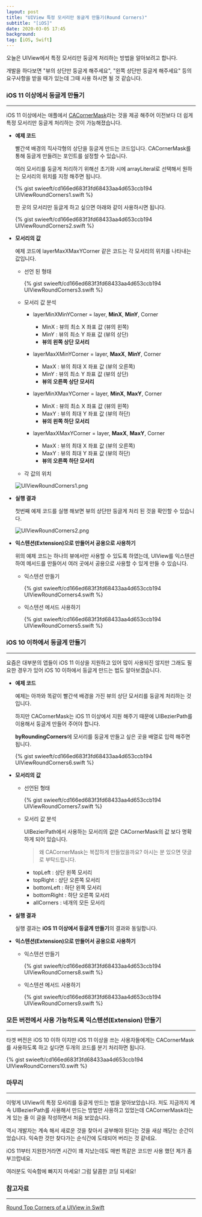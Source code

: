 ```yaml
---
layout: post
title: "UIView 특정 모서리만 둥글게 만들기(Round Corners)"
subtitle: "[iOS]"
date: 2020-03-05 17:45
background: 
tag: [iOS, Swift]
---
```


오늘은 UIView에서 특정 모서리만 둥글게 처리하는 방법을 알아보려고 합니다.

개발을 하다보면 "뷰의 상단만 둥글게 해주세요", "왼쪽 상단만 둥글게 해주세요" 등의 요구사항을 받을 때가 있는데 그때 사용 하시면 될 것 같습니다.

### iOS 11 이상에서 둥글게 만들기

---

iOS 11 이상에서는 애플에서 [CACornerMask](https://developer.apple.com/documentation/quartzcore/cacornermask)라는 것을 제공 해주어 이전보다 더 쉽게 특정 모서리만 둥글게 처리하는 것이 가능해졌습니다.

- **예제 코드**

    빨간색 배경의 직사각형의 상단을 둥글게 만드는 코드입니다. CACornerMask를 통해 둥글게 만들려는 포인트를 설정할 수 있습니다.

    여러 모서리를 둥글게 처리하기 위해선 초기화 시에 arrayLiteral로 선택해서 원하는 모서리의 위치를 지정 해주면 됩니다.

    <p> {% gist swieeft/cd166ed683f3fd68433aa4d653ccb194 UIViewRoundCorners1.swift %} </p>

    한 곳의 모서리만 둥글게 하고 싶으면 아래와 같이 사용하시면 됩니다.

    <p> {% gist swieeft/cd166ed683f3fd68433aa4d653ccb194 UIViewRoundCorners2.swift %} </p>

- **모서리의 값**

    예제 코드에 layerMaxXMaxYCorner 같은 코드는 각 모서리의 위치를 나타내는 값입니다.

    - 선언 된 형태

        <p> {% gist swieeft/cd166ed683f3fd68433aa4d653ccb194 UIViewRoundCorners3.swift %} </p>

    - 모서리 값 분석

        - layerMinXMinYCorner = layer, **MinX**, **MinY**, Corner
            - MinX : 뷰의 최소 X 좌표 값 (뷰의 왼쪽)
            - MinY : 뷰의 최소 Y 좌표 값 (뷰의 상단)
            - **뷰의 왼쪽 상단 모서리**

        - layerMaxXMinYCorner = layer, **MaxX**, **MinY**, Corner
            - MaxX : 뷰의 최대 X 좌표 값 (뷰의 오른쪽)
            - MinY :  뷰의 최소 Y 좌표 값 (뷰의 상단)
            - **뷰의 오른쪽 상단 모서리**

        - layerMinXMaxYCorner = layer, **MinX**, **MaxY**, Corner
            - MinX : 뷰의 최소 X 좌표 값 (뷰의 왼쪽)
            - MaxY : 뷰의 최대 Y 좌표 값 (뷰의 하단)
            - **뷰의 왼쪽 하단 모서리**

        - layerMaxXMaxYCorner = layer, **MaxX**, **MaxY**, Corner
            - MaxX : 뷰의 최대 X 좌표 값 (뷰의 오른쪽)
            - MaxY : 뷰의 최대 Y 좌표 값 (뷰의 하단)
            - **뷰의 오른쪽 하단 모서리**

    - 각 값의 위치

    ![UIViewRoundCorners1.png](/assets/images/posts/2020-03-05/UIViewRoundCorners1.png)

- **실행 결과**

    첫번째 예제 코드를 실행 해보면 뷰의 상단만 둥글게 처리 된 것을 확인할 수 있습니다.

    ![UIViewRoundCorners2.png](/assets/images/posts/2020-03-05/UIViewRoundCorners2.png)

- **익스텐션(Extension)으로 만들어서 공용으로 사용하기**

    위의 예제 코드는 하나의 뷰에서만 사용할 수 있도록 하였는데, UIView를 익스텐션하여 메서드를 만들어서 여러 곳에서 공용으로 사용할 수 있게 만들 수 있습니다.

    - 익스텐션 만들기

        <p> {% gist swieeft/cd166ed683f3fd68433aa4d653ccb194 UIViewRoundCorners4.swift %} </p>

    - 익스텐션 메서드 사용하기

        <p> {% gist swieeft/cd166ed683f3fd68433aa4d653ccb194 UIViewRoundCorners5.swift %} </p>

### iOS 10 이하에서 둥글게 만들기

---

요즘은 대부분의 앱들이 iOS 11 이상을 지원하고 있어 많이 사용되진 않지만 그래도 필요한 경우가 있어 iOS 10 이하에서 둥글게 만드는 법도 알아보겠습니다.

- **예제 코드**

    예제는 아까와 똑같이 빨간색 배경을 가진 뷰의 상단 모서리를 둥글게 처리하는 것입니다.

    하지만 CACornerMask는 iOS 11 이상에서 지원 해주기 때문에 UIBezierPath를 이용해서 둥글게 만들어 주어야 합니다. 
    
    **byRoundingCorners**에 모서리를 둥글게 만들고 싶은 곳을 배열로 입력 해주면 됩니다.

    <p> {% gist swieeft/cd166ed683f3fd68433aa4d653ccb194 UIViewRoundCorners6.swift %} </p>

- **모서리의 값**
    - 선언된 형태

        <p> {% gist swieeft/cd166ed683f3fd68433aa4d653ccb194 UIViewRoundCorners7.swift %} </p>

    - 모서리 값 분석

        UIBezierPath에서 사용하는 모서리의 값은 CACornerMask의 값 보다 명확하게 되어 있습니다. 
        
        > 왜 CACornerMask는 복잡하게 만들었을까요? 아시는 분 있으면 댓글로 부탁드립니다.

        - topLeft : 상단 왼쪽 모서리
        - topRight : 상단 오른쪽 모서리
        - bottomLeft : 하단 왼쪽 모서리
        - bottomRight : 하단 오른쪽 모서리
        - allCorners : 네개의 모든 모서리

- **실행 결과**

    실행 결과는 **iOS 11 이상에서 둥글게 만들기**의 결과와 동일합니다.

- **익스텐션(Extension)으로 만들어서 공용으로 사용하기**
    - 익스텐션 만들기

        <p> {% gist swieeft/cd166ed683f3fd68433aa4d653ccb194 UIViewRoundCorners8.swift %} </p>

    - 익스텐션 메서드 사용하기

        <p> {% gist swieeft/cd166ed683f3fd68433aa4d653ccb194 UIViewRoundCorners9.swift %} </p>

### 모든 버전에서 사용 가능하도록 익스텐션(Extension) 만들기

---

타겟 버전은 iOS 10 이하 이지만 iOS 11 이상을 쓰는 사용자들에게는 CACornerMask를 사용하도록 하고 싶다면 두개의 코드를 분기 처리하면 됩니다.

<p> {% gist swieeft/cd166ed683f3fd68433aa4d653ccb194 UIViewRoundCorners10.swift %} </p>

### 마무리

---

이렇게 UIView의 특정 모서리를 둥글게 만드는 법을 알아보았습니다. 저도 지금까지 계속 UIBezierPath를 사용해서 만드는 방법만 사용하고 있었는데 CACornerMask라는게 있는 줄 이 글을 작성하면서 처음 보았습니다.

역시 개발자는 계속 해서 새로운 것을 찾아서 공부해야 된다는 것을 새삼 깨닫는 순간이었습니다. 익숙한 것만 찾다가는 순식간에 도태되어 버리는 것 같네요.

iOS 11부터 지원한거라면 시간이 꽤 지났는데도 매번 똑같은 코드만 사용 했던 제가 좀 부끄럽네요.

여러분도 익숙함에 빠지지 마세요! 그럼 달콤한 코딩 되세요!

### 참고자료

---

[Round Top Corners of a UIView in Swift](https://stackoverflow.com/questions/46179735/round-top-corners-of-a-uiview-in-swift)